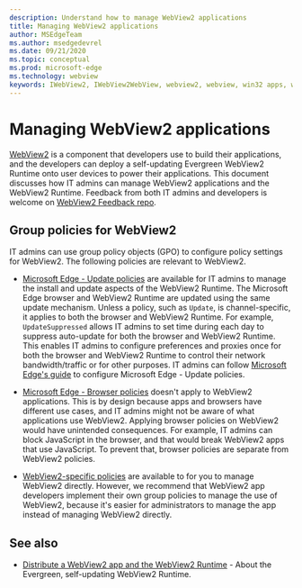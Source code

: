 ```yaml
---
description: Understand how to manage WebView2 applications
title: Managing WebView2 applications
author: MSEdgeTeam
ms.author: msedgedevrel
ms.date: 09/21/2020
ms.topic: conceptual
ms.prod: microsoft-edge
ms.technology: webview
keywords: IWebView2, IWebView2WebView, webview2, webview, win32 apps, win32, edge, ICoreWebView2, ICoreWebView2Host, browser control, edge html, enterprise, group policy, manageability
---
```


# Managing WebView2 applications

[WebView2][WebView2Landing] is a component that developers use to build their applications, and the developers can deploy a self-updating Evergreen WebView2 Runtime onto user devices to power their applications.  This document discusses how IT admins can manage WebView2 applications and the WebView2 Runtime.  Feedback from both IT admins and developers is welcome on [WebView2 Feedback repo][GithubMicrosoftedgeWebviewfeddback].


## Group policies for WebView2

IT admins can use group policy objects (GPO) to configure policy settings for WebView2.  The following policies are relevant to WebView2.

*   [Microsoft Edge - Update policies][EdgeUpdatePolicies] are available for IT admins to manage the install and update aspects of the WebView2 Runtime.  The Microsoft Edge browser and WebView2 Runtime are updated using the same update mechanism.  Unless a policy, such as `Update`, is channel-specific, it applies to both the browser and WebView2 Runtime.  For example, `UpdateSuppressed` allows IT admins to set time during each day to suppress auto-update for both the browser and WebView2 Runtime.  This enables IT admins to configure preferences and proxies once for both the browser and WebView2 Runtime to control their network bandwidth/traffic or for other purposes.  IT admins can follow [Microsoft Edge's guide][ConfigureMicrosoftEdge] to configure Microsoft Edge - Update policies.

*   [Microsoft Edge - Browser policies][EdgeBrowserPolicies] doesn't apply to WebView2 applications.  This is by design because apps and browsers have different use cases, and IT admins might not be aware of what applications use WebView2.  Applying browser policies on WebView2 would have unintended consequences.  For example, IT admins can block JavaScript in the browser, and that would break WebView2 apps that use JavaScript.  To prevent that, browser policies are separate from WebView2 policies.

*   [WebView2-specific policies][WebView2Policies] are available to for you<!--dev, or admin?--> to manage WebView2 directly.  However, we recommend that WebView2 app developers implement their own group policies to manage the use of WebView2, because it's easier for administrators to manage the app instead of managing WebView2 directly.


<!-- ====================================================================== -->
## See also

*  [Distribute a WebView2 app and the WebView2 Runtime][Webview2ConceptsDistribution] - About the Evergreen, self-updating WebView2 Runtime.


<!-- ====================================================================== -->
<!-- links -->
[Webview2ConceptsDistribution]: ./distribution.md "Distribute a WebView2 app and the WebView2 Runtime | Microsoft Docs"
[WebView2Landing]: ../index.md "Introduction to Microsoft Edge WebView2 (Preview) | Microsoft Docs"
<!-- external links -->
[EdgeUpdatePolicies]: /deployedge/microsoft-edge-update-policies "Microsoft Edge - Update policies | Microsoft Docs"
[EdgeBrowserPolicies]: /deployedge/microsoft-edge-policies "Microsoft Edge - Browser policies | Microsoft Docs"
[ConfigureMicrosoftEdge]: /deployedge/configure-microsoft-edge "Configure Microsoft Edge policy settings on Windows | Microsoft Docs"
[WebView2Policies]: /deployedge/microsoft-edge-webview-policies "Microsoft Edge WebView2 Policy Documentation | Microsoft Docs"

[GithubMicrosoftedgeWebviewfeddback]: https://github.com/MicrosoftEdge/WebViewFeedback "WebView Feedback - MicrosoftEdge/WebViewFeedback | GitHub"
